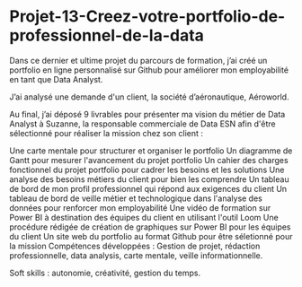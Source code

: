 # Projet-13-Creez-votre-portfolio-de-professionnel-de-la-data
Dans ce dernier et ultime projet du parcours de formation, j’ai créé un portfolio en ligne personnalisé sur Github pour améliorer mon employabilité en tant que Data Analyst.

J’ai analysé une demande d'un client, la société d’aéronautique, Aéroworld.

Au final, j’ai déposé 9 livrables pour présenter ma vision du métier de Data Analyst à Suzanne, la responsable commerciale de Data ESN afin d'être sélectionné pour réaliser la mission chez son client :

Une carte mentale pour structurer et organiser le portfolio
Un diagramme de Gantt pour mesurer l'avancement du projet portfolio
Un cahier des charges fonctionnel du projet portfolio pour cadrer les besoins et les solutions
Une analyse des besoins métiers du client pour bien les comprendre
Un tableau de bord de mon profil professionnel qui répond aux exigences du client
Un tableau de bord de veille métier et technologique dans l'analyse des données pour renforcer mon employabilité
Une vidéo de formation sur Power BI à destination des équipes du client en utilisant l'outil Loom
Une procédure rédigée de création de graphiques sur Power BI pour les équipes du client
Un site web du portfolio au format Github pour être séletionné pour la mission
Compétences développées : Gestion de projet, rédaction professionnelle, data analysis, carte mentale,  veille informationnelle.

Soft skills : autonomie, créativité, gestion du temps.
